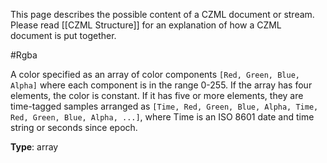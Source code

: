 This page describes the possible content of a CZML document or stream.  Please read [[CZML Structure]] for an explanation of how a CZML document is put together.

#Rgba

A color specified as an array of color components `[Red, Green, Blue, Alpha]` where each component is in the range 0-255. If the array has four elements, the color is constant. If it has five or more elements, they are time-tagged samples arranged as `[Time, Red, Green, Blue, Alpha, Time, Red, Green, Blue, Alpha, ...]`, where Time is an ISO 8601 date and time string or seconds since epoch.

**Type**: array

